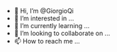 - 👋 Hi, I’m @GiorgioQi
- 👀 I’m interested in ...
- 🌱 I’m currently learning ...
- 💞️ I’m looking to collaborate on ...
- 📫 How to reach me ...

<!---
Jeff-Qi/Jeff-Qi is a ✨ special ✨ repository because its `README.md` (this file) appears on your GitHub profile.
You can click the Preview link to take a look at your changes.
--->
